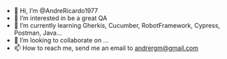 - 👋 Hi, I’m @AndreRicardo1977
- 👀 I’m interested in be a great QA
- 🌱 I’m currently learning Gherkis, Cucumber, RobotFramework, Cypress, Postman, Java...
- 💞️ I’m looking to collaborate on ...
- 📫 How to reach me, send me an email to andrergm@gmail.com

<!---
AndreRicardo1977/AndreRicardo1977 is a ✨ special ✨ repository because its `README.md` (this file) appears on your GitHub profile.
You can click the Preview link to take a look at your changes.
--->

